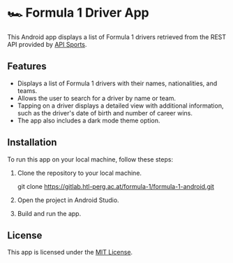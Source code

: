 # 🏎️ Formula 1 Driver App

This Android app displays a list of Formula 1 drivers retrieved from the REST API provided by [API Sports](https://rapidapi.com/api-sports/api/api-formula-1). 

## Features

- Displays a list of Formula 1 drivers with their names, nationalities, and teams.
- Allows the user to search for a driver by name or team.
- Tapping on a driver displays a detailed view with additional information, such as the driver's date of birth and number of career wins.
- The app also includes a dark mode theme option.

## Installation

To run this app on your local machine, follow these steps:

1. Clone the repository to your local machine.

    git clone https://gitlab.htl-perg.ac.at/formula-1/formula-1-android.git

2. Open the project in Android Studio.

3. Build and run the app.

## License

This app is licensed under the [MIT License](https://gitlab.htl-perg.ac.at/formula-1/formula-1-android/-/blob/main/LICENSE).
